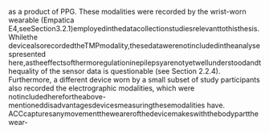 as a product of PPG. These modalities were recorded by the wrist-worn wearable (Empatica
E4,seeSection3.2.1)employedinthedatacollectionstudiesrelevanttothisthesis. Whilethe
devicealsorecordedtheTMPmodality,thesedatawerenotincludedintheanalysespresented
here,astheeffectsofthermoregulationinepilepsyarenotyetwellunderstoodandthequality
of the sensor data is questionable (see Section 2.2.4). Furthermore, a different device worn by
a small subset of study participants also recorded the electrographic modalities, which were
notincludedherefortheabove-mentioneddisadvantagesdevicesmeasuringthesemodalities
have.
ACCcapturesanymovementthewearerofthedevicemakeswiththebodypartthewear-